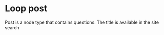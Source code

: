 # Loop post

Post is a node type that contains questions.
The title is available in the site search
